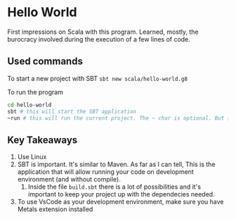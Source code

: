 # Hello World 

First impressions on Scala with this program.
Learned, mostly, the burocracy involved during the execution of a few lines of code. 

## Used commands

To start a new project with SBT
`sbt new scala/hello-world.g8`

To run the program
```sh
cd hello-world
sbt # this will start the SBT application
~run # this will run the current project. The ~ char is optional. But it allows the automatic re-runs in case of changes on files used by the program, which acceletare the development cycle. Once execution is finished, press [Enter] to interrupt the run command and Ctrl+D to exit from sbt.
```
## Key Takeaways 
1) Use Linux
2) SBT is important. It's similar to Maven. As far as I can tell, This is the application that will allow running your code on development environment (and without compile).
   1) Inside the file `build.sbt` there is a lot of possibilities and it's important to keep your project up with the dependecies needed.
3) To use VsCode as your development environment, make sure you have Metals extension installed
